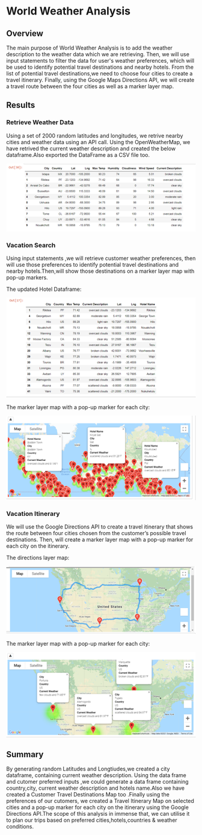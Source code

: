 # World Weather Analysis

## Overview
The main purpose of World Weather Analysis is to add the weather description to the weather data which we are retrieving. Then, we will use input 
statements to filter the data for user's weather preferences, which will be used to identify potential travel destinations and nearby hotels. 
From the list of potential travel destinations,we need to choose four cities to create a travel itinerary. Finally, using the Google 
Maps Directions API, we will create a travel route between the four cities as well as a marker layer map.

## Results

### Retrieve Weather Data

Using a set of 2000 random latitudes and longitudes, we retrive nearby cities and weather data using an API call.
Using the OpenWeatherMap, we have retrived the current weather description and created the below dataframe.Also exported the DataFrame as a CSV file too.


![Weatherdata_df.PNG](https://github.com/Praveeja-Sasidharan-Suni/World_Weather_Analysis/blob/main/Weather_Database/Weatherdata_df.PNG?raw=true)

### Vacation Search

Using input statements ,we will retrieve customer weather preferences, then will use those preferences to identify potential travel destinations 
and nearby hotels.Then,will show those destinations on a marker layer map with pop-up markers.

The updated Hotel Dataframe:

![Hotel_Dataframe.PNG](https://github.com/Praveeja-Sasidharan-Suni/World_Weather_Analysis/blob/main/Vacation_Search/Hotel_Dataframe.PNG?raw=true)

The marker layer map with a pop-up marker for each city:

![WeatherPy_vacation_map.PNG](https://github.com/Praveeja-Sasidharan-Suni/World_Weather_Analysis/blob/main/Vacation_Search/WeatherPy_vacation_map.PNG?raw=true)


### Vacation Itinerary 

We will use the Google Directions API to create a travel itinerary that shows the route between four cities chosen from the customer’s possible 
travel destinations. Then, will create a marker layer map with a pop-up marker for each city on the itinerary.

The directions layer map:

![WeatherPy_travel_map.PNG](https://github.com/Praveeja-Sasidharan-Suni/World_Weather_Analysis/blob/main/Vacation_Itinerary/WeatherPy_travel_map.PNG?raw=true)

The marker layer map with a pop-up marker for each city:

![WeatherPy_travel_map_markers.png](https://github.com/Praveeja-Sasidharan-Suni/World_Weather_Analysis/blob/main/Vacation_Itinerary/WeatherPy_travel_map_markers.png?raw=true)

## Summary

By generating random Latitudes and Longtiudes,we created a city dataframe, containing current weather description. 
Using the data frame and cutomer preferred inputs ,we could generate a data frame containing country,city, current weather description and 
hotels name.Also we have created a Customer Travel Destinations Map too .Finally using the preferences of our cutomers,
we created a Travel Itinerary Map on selected cities and a pop-up marker for each city on the itinerary using the Google Directions API.The scope of this 
analysis in immense that, we can utilise it to plan our trips based on preferred cities,hotels,countries & weather conditions.


